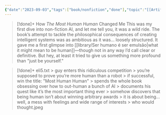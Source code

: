 ```yaml
---
{"date":"2023-09-03","tags":["book/nonfiction","done"],"topic":"[[Artificial Intelligence]]","start":"2018-06-15","finish":"2020-08-19","author":"[[Brian Christian]]","year":2011,"publish":true,"PassFrontmatter":true}
---
```


>[!done]+ How *The Most Human Human* Changed Me
>This was my first dive into non-fiction AI, and let me tell you, it was a wild ride. The book’s attempt to tackle the philosophical consequences of creating intelligent systems was as ambitious as it was... loosely structured. It gave me a first glimpse into [[library/Ser humano é ser emulsão\|what it might mean to be human]]—though not in any way I’d call clear or definitive. But hey, at least it tried to give us something more profound than "just be yourself."

>[!done]+ eli5.txt
> \> guy enters this ridiculous competition 
> \> you’re supposed to prove you’re more human than a robot
> \> if successful, win the title: "Most Human Human"
> \> spends the whole book obsessing over how to out-human a bunch of AI 
> \> documents his quest like it’s the most important thing ever
> \> somehow discovers that being human isn’t about winning arbitrary awards
> \> it is about being... well, a mess with feelings and wide range of interests 
> \> who would thought.jpeg